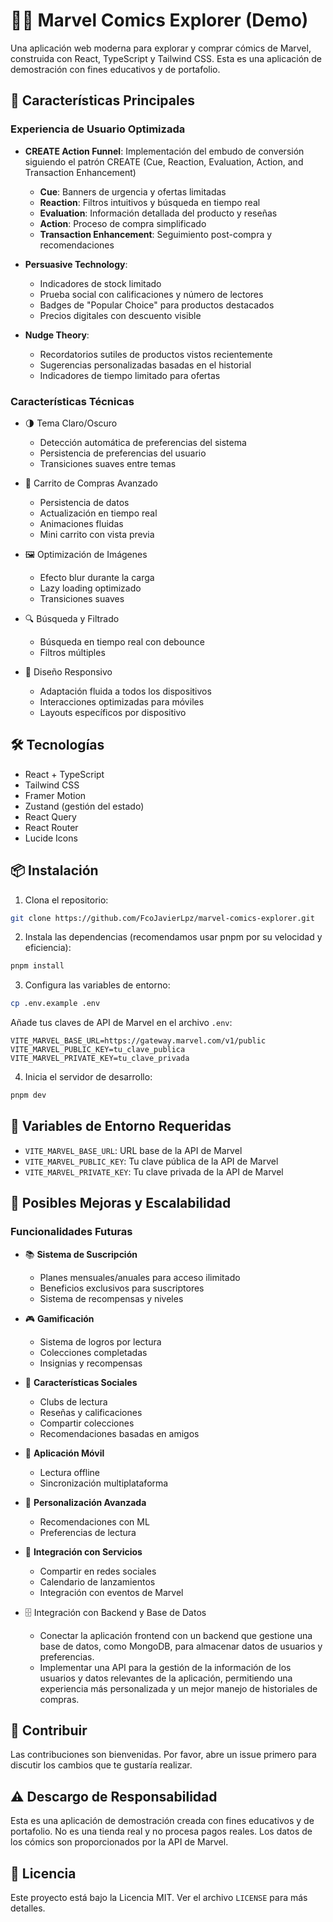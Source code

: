 # 🦸‍♂️ Marvel Comics Explorer (Demo)

Una aplicación web moderna para explorar y comprar cómics de Marvel, construida con React, TypeScript y Tailwind CSS. Esta es una aplicación de demostración con fines educativos y de portafolio.

## 🚀 Características Principales

### Experiencia de Usuario Optimizada

- **CREATE Action Funnel**: Implementación del embudo de conversión siguiendo el patrón CREATE (Cue, Reaction, Evaluation, Action, and Transaction Enhancement)
  - **Cue**: Banners de urgencia y ofertas limitadas
  - **Reaction**: Filtros intuitivos y búsqueda en tiempo real
  - **Evaluation**: Información detallada del producto y reseñas
  - **Action**: Proceso de compra simplificado
  - **Transaction Enhancement**: Seguimiento post-compra y recomendaciones

- **Persuasive Technology**:
  - Indicadores de stock limitado
  - Prueba social con calificaciones y número de lectores
  - Badges de "Popular Choice" para productos destacados
  - Precios digitales con descuento visible

- **Nudge Theory**:
  - Recordatorios sutiles de productos vistos recientemente
  - Sugerencias personalizadas basadas en el historial
  - Indicadores de tiempo limitado para ofertas

### Características Técnicas

- 🌗 Tema Claro/Oscuro
  - Detección automática de preferencias del sistema
  - Persistencia de preferencias del usuario
  - Transiciones suaves entre temas

- 🛒 Carrito de Compras Avanzado
  - Persistencia de datos
  - Actualización en tiempo real
  - Animaciones fluidas
  - Mini carrito con vista previa

- 🖼️ Optimización de Imágenes
  - Efecto blur durante la carga
  - Lazy loading optimizado
  - Transiciones suaves

- 🔍 Búsqueda y Filtrado
  - Búsqueda en tiempo real con debounce
  - Filtros múltiples

- 📱 Diseño Responsivo
  - Adaptación fluida a todos los dispositivos
  - Interacciones optimizadas para móviles
  - Layouts específicos por dispositivo

## 🛠️ Tecnologías

- React + TypeScript
- Tailwind CSS
- Framer Motion
- Zustand (gestión del estado)
- React Query
- React Router
- Lucide Icons

## 📦 Instalación

1. Clona el repositorio:
```bash
git clone https://github.com/FcoJavierLpz/marvel-comics-explorer.git
```

2. Instala las dependencias (recomendamos usar pnpm por su velocidad y eficiencia):
```bash
pnpm install
```

3. Configura las variables de entorno:
```bash
cp .env.example .env
```
Añade tus claves de API de Marvel en el archivo `.env`:
```
VITE_MARVEL_BASE_URL=https://gateway.marvel.com/v1/public
VITE_MARVEL_PUBLIC_KEY=tu_clave_publica
VITE_MARVEL_PRIVATE_KEY=tu_clave_privada
```

4. Inicia el servidor de desarrollo:
```bash
pnpm dev
```

## 🔑 Variables de Entorno Requeridas

- `VITE_MARVEL_BASE_URL`: URL base de la API de Marvel
- `VITE_MARVEL_PUBLIC_KEY`: Tu clave pública de la API de Marvel
- `VITE_MARVEL_PRIVATE_KEY`: Tu clave privada de la API de Marvel

## 🚀 Posibles Mejoras y Escalabilidad

### Funcionalidades Futuras

- 📚 **Sistema de Suscripción**
  - Planes mensuales/anuales para acceso ilimitado
  - Beneficios exclusivos para suscriptores
  - Sistema de recompensas y niveles

- 🎮 **Gamificación**
  - Sistema de logros por lectura
  - Colecciones completadas
  - Insignias y recompensas

- 🤝 **Características Sociales**
  - Clubs de lectura
  - Reseñas y calificaciones
  - Compartir colecciones
  - Recomendaciones basadas en amigos

- 📱 **Aplicación Móvil**
  - Lectura offline
  - Sincronización multiplataforma

- 🎯 **Personalización Avanzada**
  - Recomendaciones con ML
  - Preferencias de lectura

- 🔄 **Integración con Servicios**
  - Compartir en redes sociales
  - Calendario de lanzamientos
  - Integración con eventos de Marvel

- 🗄️ Integración con Backend y Base de Datos
  - Conectar la aplicación frontend con un backend que gestione una base de datos, como MongoDB, para almacenar datos de usuarios y preferencias.
  - Implementar una API para la gestión de la información de los usuarios y datos relevantes de la aplicación, permitiendo una experiencia más personalizada y un mejor manejo de historiales de compras.

## 🤝 Contribuir

Las contribuciones son bienvenidas. Por favor, abre un issue primero para discutir los cambios que te gustaría realizar.

## ⚠️ Descargo de Responsabilidad

Esta es una aplicación de demostración creada con fines educativos y de portafolio. No es una tienda real y no procesa pagos reales. Los datos de los cómics son proporcionados por la API de Marvel.

## 📄 Licencia

Este proyecto está bajo la Licencia MIT. Ver el archivo `LICENSE` para más detalles.